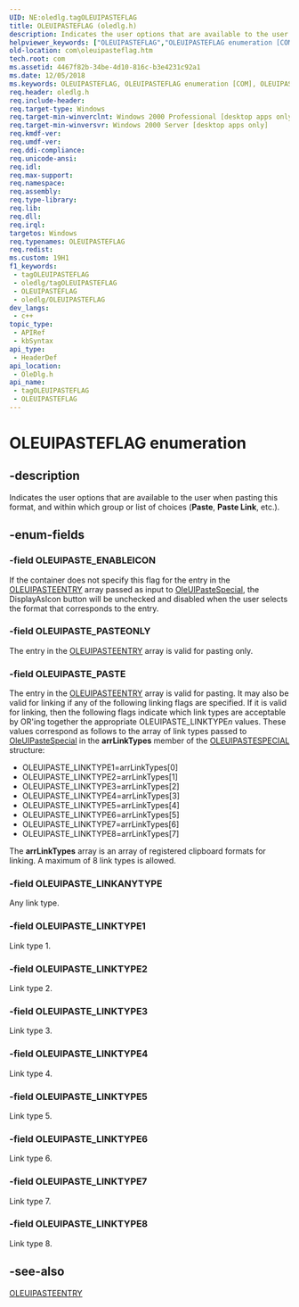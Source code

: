 ```yaml
---
UID: NE:oledlg.tagOLEUIPASTEFLAG
title: OLEUIPASTEFLAG (oledlg.h)
description: Indicates the user options that are available to the user when pasting this format, and within which group or list of choices (Paste, Paste Link, etc.).
helpviewer_keywords: ["OLEUIPASTEFLAG","OLEUIPASTEFLAG enumeration [COM]","OLEUIPASTE_ENABLEICON","OLEUIPASTE_LINKANYTYPE","OLEUIPASTE_LINKTYPE1","OLEUIPASTE_LINKTYPE2","OLEUIPASTE_LINKTYPE3","OLEUIPASTE_LINKTYPE4","OLEUIPASTE_LINKTYPE5","OLEUIPASTE_LINKTYPE6","OLEUIPASTE_LINKTYPE7","OLEUIPASTE_LINKTYPE8","OLEUIPASTE_PASTE","OLEUIPASTE_PASTEONLY","_ole_OLEUIPASTEFLAG","com.oleuipasteflag","oledlg/OLEUIPASTEFLAG","oledlg/OLEUIPASTE_ENABLEICON","oledlg/OLEUIPASTE_LINKANYTYPE","oledlg/OLEUIPASTE_LINKTYPE1","oledlg/OLEUIPASTE_LINKTYPE2","oledlg/OLEUIPASTE_LINKTYPE3","oledlg/OLEUIPASTE_LINKTYPE4","oledlg/OLEUIPASTE_LINKTYPE5","oledlg/OLEUIPASTE_LINKTYPE6","oledlg/OLEUIPASTE_LINKTYPE7","oledlg/OLEUIPASTE_LINKTYPE8","oledlg/OLEUIPASTE_PASTE","oledlg/OLEUIPASTE_PASTEONLY"]
old-location: com\oleuipasteflag.htm
tech.root: com
ms.assetid: 4467f82b-34be-4d10-816c-b3e4231c92a1
ms.date: 12/05/2018
ms.keywords: OLEUIPASTEFLAG, OLEUIPASTEFLAG enumeration [COM], OLEUIPASTE_ENABLEICON, OLEUIPASTE_LINKANYTYPE, OLEUIPASTE_LINKTYPE1, OLEUIPASTE_LINKTYPE2, OLEUIPASTE_LINKTYPE3, OLEUIPASTE_LINKTYPE4, OLEUIPASTE_LINKTYPE5, OLEUIPASTE_LINKTYPE6, OLEUIPASTE_LINKTYPE7, OLEUIPASTE_LINKTYPE8, OLEUIPASTE_PASTE, OLEUIPASTE_PASTEONLY, _ole_OLEUIPASTEFLAG, com.oleuipasteflag, oledlg/OLEUIPASTEFLAG, oledlg/OLEUIPASTE_ENABLEICON, oledlg/OLEUIPASTE_LINKANYTYPE, oledlg/OLEUIPASTE_LINKTYPE1, oledlg/OLEUIPASTE_LINKTYPE2, oledlg/OLEUIPASTE_LINKTYPE3, oledlg/OLEUIPASTE_LINKTYPE4, oledlg/OLEUIPASTE_LINKTYPE5, oledlg/OLEUIPASTE_LINKTYPE6, oledlg/OLEUIPASTE_LINKTYPE7, oledlg/OLEUIPASTE_LINKTYPE8, oledlg/OLEUIPASTE_PASTE, oledlg/OLEUIPASTE_PASTEONLY
req.header: oledlg.h
req.include-header: 
req.target-type: Windows
req.target-min-winverclnt: Windows 2000 Professional [desktop apps only]
req.target-min-winversvr: Windows 2000 Server [desktop apps only]
req.kmdf-ver: 
req.umdf-ver: 
req.ddi-compliance: 
req.unicode-ansi: 
req.idl: 
req.max-support: 
req.namespace: 
req.assembly: 
req.type-library: 
req.lib: 
req.dll: 
req.irql: 
targetos: Windows
req.typenames: OLEUIPASTEFLAG
req.redist: 
ms.custom: 19H1
f1_keywords:
 - tagOLEUIPASTEFLAG
 - oledlg/tagOLEUIPASTEFLAG
 - OLEUIPASTEFLAG
 - oledlg/OLEUIPASTEFLAG
dev_langs:
 - c++
topic_type:
 - APIRef
 - kbSyntax
api_type:
 - HeaderDef
api_location:
 - OleDlg.h
api_name:
 - tagOLEUIPASTEFLAG
 - OLEUIPASTEFLAG
---
```


# OLEUIPASTEFLAG enumeration


## -description

Indicates the user options that are available to the user when pasting this format, and within which group or list of choices (<b>Paste</b>, <b>Paste Link</b>, etc.).

## -enum-fields

### -field OLEUIPASTE_ENABLEICON

If the container does not specify this flag for the entry in the <a href="/windows/desktop/api/oledlg/ns-oledlg-oleuipasteentrya">OLEUIPASTEENTRY</a> array passed as input to <a href="/windows/desktop/api/oledlg/nf-oledlg-oleuipastespeciala">OleUIPasteSpecial</a>, the DisplayAsIcon button will be unchecked and disabled when the user selects the format that corresponds to the entry.

### -field OLEUIPASTE_PASTEONLY

The entry in the <a href="/windows/desktop/api/oledlg/ns-oledlg-oleuipasteentrya">OLEUIPASTEENTRY</a> array is valid for pasting only.

### -field OLEUIPASTE_PASTE

The entry in the <a href="/windows/desktop/api/oledlg/ns-oledlg-oleuipasteentrya">OLEUIPASTEENTRY</a> array is valid for pasting. It may also be valid for linking if any of the following linking flags are specified. If it is valid for linking, then the following flags indicate which link types are acceptable by OR'ing together the appropriate OLEUIPASTE_LINKTYPE<i>n</i> values. These values correspond as follows to the array of link types passed to <a href="/windows/desktop/api/oledlg/nf-oledlg-oleuipastespeciala">OleUIPasteSpecial</a> in the <b>arrLinkTypes</b> member of the <a href="/windows/desktop/api/oledlg/ns-oledlg-oleuipastespeciala">OLEUIPASTESPECIAL</a> structure:

<ul>
<li>OLEUIPASTE_LINKTYPE1=arrLinkTypes[0]</li>
<li>OLEUIPASTE_LINKTYPE2=arrLinkTypes[1]</li>
<li>OLEUIPASTE_LINKTYPE3=arrLinkTypes[2]</li>
<li>OLEUIPASTE_LINKTYPE4=arrLinkTypes[3]</li>
<li>OLEUIPASTE_LINKTYPE5=arrLinkTypes[4]</li>
<li>OLEUIPASTE_LINKTYPE6=arrLinkTypes[5]</li>
<li>OLEUIPASTE_LINKTYPE7=arrLinkTypes[6]</li>
<li>OLEUIPASTE_LINKTYPE8=arrLinkTypes[7]</li>
</ul>
The <b>arrLinkTypes</b> array is an array of registered clipboard formats for linking. A maximum of 8 link types is allowed.

### -field OLEUIPASTE_LINKANYTYPE

Any link type.

### -field OLEUIPASTE_LINKTYPE1

Link type 1.

### -field OLEUIPASTE_LINKTYPE2

Link type 2.

### -field OLEUIPASTE_LINKTYPE3

Link type 3.

### -field OLEUIPASTE_LINKTYPE4

Link type 4.

### -field OLEUIPASTE_LINKTYPE5

Link type 5.

### -field OLEUIPASTE_LINKTYPE6

Link type 6.

### -field OLEUIPASTE_LINKTYPE7

Link type 7.

### -field OLEUIPASTE_LINKTYPE8

Link type 8.

## -see-also

<a href="/windows/desktop/api/oledlg/ns-oledlg-oleuipasteentrya">OLEUIPASTEENTRY</a>

